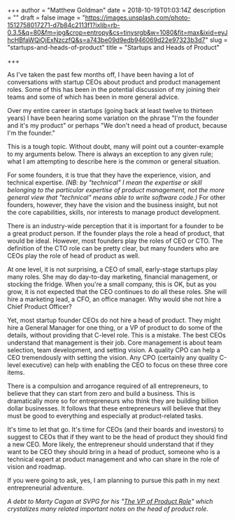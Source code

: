 +++
author = "Matthew Goldman"
date = 2018-10-19T01:03:14Z
description = ""
draft = false
image = "https://images.unsplash.com/photo-1512758017271-d7b84c2113f1?ixlib=rb-0.3.5&q=80&fm=jpg&crop=entropy&cs=tinysrgb&w=1080&fit=max&ixid=eyJhcHBfaWQiOjExNzczfQ&s=a743be09d9edb946069d22e97323b3d7"
slug = "startups-and-heads-of-product"
title = "Startups and Heads of Product"

+++


As I've taken the past few months off, I have been having a lot of conversations with startup CEOs about product and product management roles. Some of this has been in the potential discussion of my joining their teams and some of which has been in more general advice.

Over my entire career in startups (going back at least twelve to thirteen years) I have been hearing some variation on the phrase "I'm the founder and it's my product" or perhaps "We don't need a head of product, because I'm the founder."

This is a tough topic. Without doubt, many will point out a counter-example to my arguments below. There is always an exception to any given rule; what I am attempting to describe here is the common or general situation.

For some founders, it is true that they have the experience, vision, and technical expertise. _(NB: by "technical" I mean the expertise or skill belonging to the particular expertise of product management, not the more general view that "technical" means able to write software code.)_ For other founders, however, they have the vision and the business insight, but not the core capabilities, skills, nor interests to manage product development.

There is an industry-wide perception that it is important for a founder to be a great product person. If the founder plays the role a head of product, that would be ideal. However, most founders play the roles of CEO or CTO. The definition of the CTO role can be pretty clear, but many founders who are CEOs play the role of head of product as well.

At one level, it is not surprising, a CEO of small, early-stage startups play many roles. She may do day-to-day marketing, financial management, or stocking the fridge. When you're a small company, this is OK, but as you grow, it is not expected that the CEO continues to do all these roles. She will hire a marketing lead, a CFO, an office manager. Why would she not hire a Chief Product Officer?

Yet, most startup founder CEOs do not hire a head of product. They might hire a General Manager for one thing, or a VP of product to do some of the details, without providing that C-level role. This is a mistake. The best CEOs understand that management is their job. Core management is about team selection, team development, and setting vision. A quality CPO can help a CEO tremendously with setting the vision. Any CPO (certainly any quality C-level executive) can help with enabling the CEO to focus on these three core items.

There is a compulsion and arrogance required of all entrepreneurs, to believe that they can start from zero and build a business. This is dramatically more so for entrepreneurs who think they are building billion dollar businesses. It follows that these entrepreneurs will believe that they must be good to everything and especially at product-related tasks.

It's time to let that go. It's time for CEOs (and their boards and investors) to suggest to CEOs that if they want to be the head of product they should find a new CEO. More likely, the entrepreneur should understand that if they want to be CEO they should bring in a head of product, someone who is a technical expert at product management and who can share in the role of vision and roadmap.

If you were going to ask, yes, I am planning to pursue this path in my next entrepreneurial adventure.

_A debt to Marty Cagan at SVPG for his "[The VP of Product Role](https://svpg.com/the-vp-product-role/)" which crystalizes many related important notes on the head of product role._

